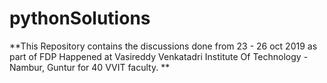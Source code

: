 # pythonSolutions
**This Repository contains the discussions done from 23 - 26 oct 2019 as part of FDP Happened at Vasireddy Venkatadri Institute Of Technology - Nambur, Guntur for 40 VVIT faculty.
**
